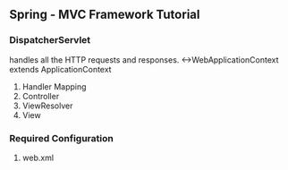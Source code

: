 
## Spring - MVC Framework Tutorial

### DispatcherServlet
handles all the HTTP requests and responses.
<->WebApplicationContext extends ApplicationContext
1. Handler Mapping
2. Controller
3. ViewResolver
4. View

### Required Configuration
1. web.xml
